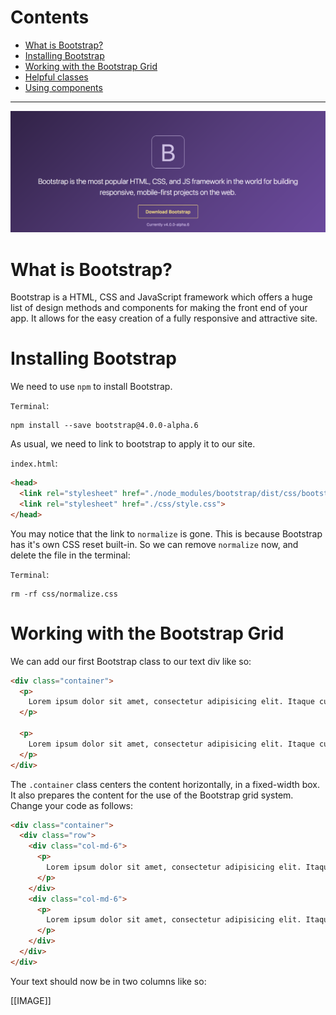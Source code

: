 # Contents

- <a href="#one">What is Bootstrap?</a>
- <a href="#two">Installing Bootstrap</a>
- <a href="#two">Working with the Bootstrap Grid</a>
- <a href="#two">Helpful classes</a>
- <a href="#two">Using components</a>

---

![Bootstrap](../img/day_2/bootstrap.png)

# <span id="one">What is Bootstrap?</span>

Bootstrap is a HTML, CSS and JavaScript framework which offers a huge list of design methods and components for making the front end of your app. It allows for the easy creation of a fully responsive and attractive site.

# <span id="two">Installing Bootstrap</span>

We need to use `npm` to install Bootstrap.

`Terminal`:

```
npm install --save bootstrap@4.0.0-alpha.6
```

As usual, we need to link to bootstrap to apply it to our site.

`index.html`:

```html
<head>
  <link rel="stylesheet" href="./node_modules/bootstrap/dist/css/bootstrap.min.css">
  <link rel="stylesheet" href="./css/style.css">
</head>
```

You may notice that the link to `normalize` is gone. This is because Bootstrap has it's own CSS reset built-in. So we can remove `normalize` now, and delete the file in the terminal:

`Terminal`:

```
rm -rf css/normalize.css
```

# Working with the Bootstrap Grid

We can add our first Bootstrap class to our text div like so:

```html
<div class="container">
  <p>
    Lorem ipsum dolor sit amet, consectetur adipisicing elit. Itaque cumque amet provident eligendi ut id, ratione quasi tenetur ipsum repellendus aperiam voluptatum eaque reiciendis, eos quae tempora temporibus magni hic?
  </p>      

  <p>
    Lorem ipsum dolor sit amet, consectetur adipisicing elit. Itaque cumque amet provident eligendi ut id, ratione quasi tenetur ipsum repellendus aperiam voluptatum eaque reiciendis, eos quae tempora temporibus magni hic?
  </p>
</div>
```

The `.container` class centers the content horizontally, in a fixed-width box. It also prepares the content for the use of the Bootstrap grid system. Change your code as follows:

```html
<div class="container">
  <div class="row">
    <div class="col-md-6">
      <p>
        Lorem ipsum dolor sit amet, consectetur adipisicing elit. Itaque cumque amet provident eligendi ut id, ratione quasi tenetur ipsum repellendus aperiam voluptatum eaque reiciendis, eos quae tempora temporibus magni hic?
      </p>  
    </div>    
    <div class="col-md-6">
      <p>
        Lorem ipsum dolor sit amet, consectetur adipisicing elit. Itaque cumque amet provident eligendi ut id, ratione quasi tenetur ipsum repellendus aperiam voluptatum eaque reiciendis, eos quae tempora temporibus magni hic?
      </p>
    </div>
  </div>
</div>
```

Your text should now be in two columns like so:

[[IMAGE]]


